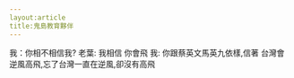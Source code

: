 ```yaml
---
layout:article
title:鬼島教育夥伴
---
```



我：你相不相信我?
老葉: 我相信 你會飛
我: 你跟蔡英文馬英九依樣,信著 台灣會逆風高飛,忘了台灣一直在逆風,卻沒有高飛
